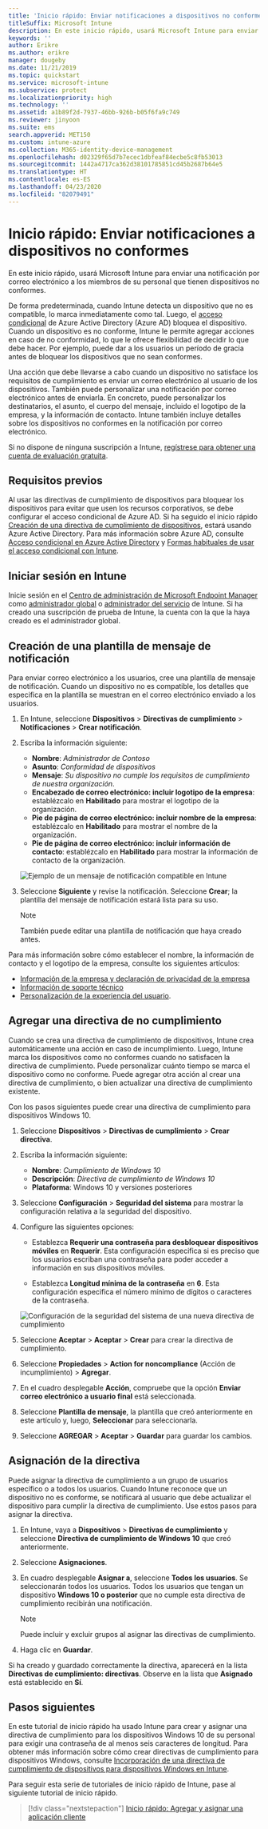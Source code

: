 ```yaml
---
title: 'Inicio rápido: Enviar notificaciones a dispositivos no conformes'
titleSuffix: Microsoft Intune
description: En este inicio rápido, usará Microsoft Intune para enviar notificaciones por correo electrónico a dispositivos no conformes.
keywords: ''
author: Erikre
ms.author: erikre
manager: dougeby
ms.date: 11/21/2019
ms.topic: quickstart
ms.service: microsoft-intune
ms.subservice: protect
ms.localizationpriority: high
ms.technology: ''
ms.assetid: a1b89f2d-7937-46bb-926b-b05f6fa9c749
ms.reviewer: jinyoon
ms.suite: ems
search.appverid: MET150
ms.custom: intune-azure
ms.collection: M365-identity-device-management
ms.openlocfilehash: d02329f65d7b7ecec1dbfeaf84ecbe5c8fb53013
ms.sourcegitcommit: 1442a4717ca362d38101785851cd45b2687b64e5
ms.translationtype: HT
ms.contentlocale: es-ES
ms.lasthandoff: 04/23/2020
ms.locfileid: "82079491"
---
```

# <a name="quickstart-send-notifications-to-noncompliant-devices"></a>Inicio rápido: Enviar notificaciones a dispositivos no conformes

En este inicio rápido, usará Microsoft Intune para enviar una notificación por correo electrónico a los miembros de su personal que tienen dispositivos no conformes.

De forma predeterminada, cuando Intune detecta un dispositivo que no es compatible, lo marca inmediatamente como tal. Luego, el [acceso condicional](https://docs.microsoft.com/azure/active-directory/active-directory-conditional-access-azure-portal) de Azure Active Directory (Azure AD) bloquea el dispositivo. Cuando un dispositivo es no conforme, Intune le permite agregar acciones en caso de no conformidad, lo que le ofrece flexibilidad de decidir lo que debe hacer. Por ejemplo, puede dar a los usuarios un período de gracia antes de bloquear los dispositivos que no sean conformes.

Una acción que debe llevarse a cabo cuando un dispositivo no satisface los requisitos de cumplimiento es enviar un correo electrónico al usuario de los dispositivos. También puede personalizar una notificación por correo electrónico antes de enviarla. En concreto, puede personalizar los destinatarios, el asunto, el cuerpo del mensaje, incluido el logotipo de la empresa, y la información de contacto. Intune también incluye detalles sobre los dispositivos no conformes en la notificación por correo electrónico.

Si no dispone de ninguna suscripción a Intune, [regístrese para obtener una cuenta de evaluación gratuita](../fundamentals/free-trial-sign-up.md).

## <a name="prerequisites"></a>Requisitos previos

Al usar las directivas de cumplimiento de dispositivos para bloquear los dispositivos para evitar que usen los recursos corporativos, se debe configurar el acceso condicional de Azure AD. Si ha seguido el inicio rápido [Creación de una directiva de cumplimiento de dispositivos](quickstart-set-password-length-android.md), estará usando Azure Active Directory. Para más información sobre Azure AD, consulte [Acceso condicional en Azure Active Directory](https://docs.microsoft.com/azure/active-directory/active-directory-conditional-access-azure-portal) y [Formas habituales de usar el acceso condicional con Intune](../protect/conditional-access-intune-common-ways-use.md).

## <a name="sign-in-to-intune"></a>Iniciar sesión en Intune

Inicie sesión en el [Centro de administración de Microsoft Endpoint Manager](https://go.microsoft.com/fwlink/?linkid=2109431) como [administrador global](../fundamentals/users-add.md#types-of-administrators) o [administrador del servicio](../fundamentals/users-add.md#types-of-administrators) de Intune. Si ha creado una suscripción de prueba de Intune, la cuenta con la que la haya creado es el administrador global.

## <a name="create-a-notification-message-template"></a>Creación de una plantilla de mensaje de notificación

Para enviar correo electrónico a los usuarios, cree una plantilla de mensaje de notificación. Cuando un dispositivo no es compatible, los detalles que especifica en la plantilla se muestran en el correo electrónico enviado a los usuarios.

1. En Intune, seleccione **Dispositivos** > **Directivas de cumplimiento** > **Notificaciones** > **Crear notificación**.
2. Escriba la información siguiente:

   - **Nombre**: *Administrador de Contoso*
   - **Asunto**: *Conformidad de dispositivos*
   - **Mensaje**: *Su dispositivo no cumple los requisitos de cumplimiento de nuestra organización*.
   - **Encabezado de correo electrónico: incluir logotipo de la empresa**: establézcalo en **Habilitado** para mostrar el logotipo de la organización.
   - **Pie de página de correo electrónico: incluir nombre de la empresa**: establézcalo en **Habilitado** para mostrar el nombre de la organización.
   - **Pie de página de correo electrónico: incluir información de contacto**: establézcalo en **Habilitado** para mostrar la información de contacto de la organización.

   ![Ejemplo de un mensaje de notificación compatible en Intune](./media/quickstart-send-notification/quickstart-send-notification-01.png)

3. Seleccione **Siguiente** y revise la notificación. Seleccione **Crear**; la plantilla del mensaje de notificación estará lista para su uso.

   > [!NOTE]
   > También puede editar una plantilla de notificación que haya creado antes.

Para más información sobre cómo establecer el nombre, la información de contacto y el logotipo de la empresa, consulte los siguientes artículos:

- [Información de la empresa y declaración de privacidad de la empresa](../apps/company-portal-app.md#configuration)
- [Información de soporte técnico](../apps/company-portal-app.md#support-information)
- [Personalización de la experiencia del usuario](../apps/company-portal-app.md#customizing-the-user-experience).

## <a name="add-a-noncompliance-policy"></a>Agregar una directiva de no cumplimiento

Cuando se crea una directiva de cumplimiento de dispositivos, Intune crea automáticamente una acción en caso de incumplimiento. Luego, Intune marca los dispositivos como no conformes cuando no satisfacen la directiva de cumplimiento. Puede personalizar cuánto tiempo se marca el dispositivo como no conforme. Puede agregar otra acción al crear una directiva de cumplimiento, o bien actualizar una directiva de cumplimiento existente.

Con los pasos siguientes puede crear una directiva de cumplimiento para dispositivos Windows 10.

1. Seleccione **Dispositivos** > **Directivas de cumplimiento** > **Crear directiva**.

2. Escriba la información siguiente:

   - **Nombre**: *Cumplimiento de Windows 10*
   - **Descripción**: *Directiva de cumplimiento de Windows 10*
   - **Plataforma**: Windows 10 y versiones posteriores

3. Seleccione **Configuración** > **Seguridad del sistema** para mostrar la configuración relativa a la seguridad del dispositivo.

4. Configure las siguientes opciones:

   - Establezca **Requerir una contraseña para desbloquear dispositivos móviles** en **Requerir**. Esta configuración especifica si es preciso que los usuarios escriban una contraseña para poder acceder a información en sus dispositivos móviles.

   - Establezca **Longitud mínima de la contraseña** en **6**. Esta configuración especifica el número mínimo de dígitos o caracteres de la contraseña.

   ![Configuración de la seguridad del sistema de una nueva directiva de cumplimiento](./media/quickstart-send-notification/system-security-settings-01.png)

5. Seleccione **Aceptar** > **Aceptar** > **Crear** para crear la directiva de cumplimiento.

6. Seleccione **Propiedades** > **Action for noncompliance** (Acción de incumplimiento)  > **Agregar**.

7. En el cuadro desplegable **Acción**, compruebe que la opción **Enviar correo electrónico a usuario final** está seleccionada.

8. Seleccione **Plantilla de mensaje**, la plantilla que creó anteriormente en este artículo y, luego, **Seleccionar** para seleccionarla.

9. Seleccione **AGREGAR** > **Aceptar** > **Guardar** para guardar los cambios.

## <a name="assign-the-policy"></a>Asignación de la directiva

Puede asignar la directiva de cumplimiento a un grupo de usuarios específico o a todos los usuarios. Cuando Intune reconoce que un dispositivo no es conforme, se notificará al usuario que debe actualizar el dispositivo para cumplir la directiva de cumplimiento. Use estos pasos para asignar la directiva.

1. En Intune, vaya a **Dispositivos** > **Directivas de cumplimiento** y seleccione **Directiva de cumplimiento de Windows 10** que creó anteriormente.

2. Seleccione **Asignaciones**.

3. En cuadro desplegable **Asignar a**, seleccione **Todos los usuarios**. Se seleccionarán todos los usuarios. Todos los usuarios que tengan un dispositivo **Windows 10 o posterior** que no cumple esta directiva de cumplimiento recibirán una notificación.

    > [!NOTE]
    > Puede incluir y excluir grupos al asignar las directivas de cumplimiento.

4. Haga clic en **Guardar**.

Si ha creado y guardado correctamente la directiva, aparecerá en la lista **Directivas de cumplimiento: directivas**. Observe en la lista que **Asignado** está establecido en **Sí**.

## <a name="next-steps"></a>Pasos siguientes

En este tutorial de inicio rápido ha usado Intune para crear y asignar una directiva de cumplimiento para los dispositivos Windows 10 de su personal para exigir una contraseña de al menos seis caracteres de longitud. Para obtener más información sobre cómo crear directivas de cumplimiento para dispositivos Windows, consulte [Incorporación de una directiva de cumplimiento de dispositivos para dispositivos Windows en Intune](compliance-policy-create-windows.md).

Para seguir esta serie de tutoriales de inicio rápido de Intune, pase al siguiente tutorial de inicio rápido.

> [!div class="nextstepaction"]
> [Inicio rápido: Agregar y asignar una aplicación cliente](../apps/quickstart-add-assign-app.md)
